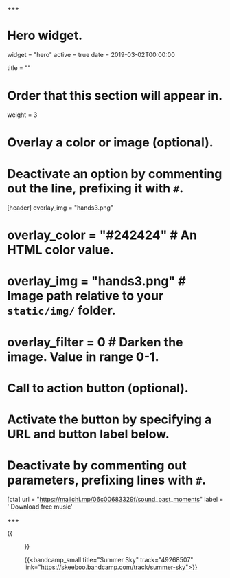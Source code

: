 +++
# Hero widget.
widget = "hero"
active = true
date = 2019-03-02T00:00:00

title = ""

# Order that this section will appear in.
weight = 3

# Overlay a color or image (optional).
#   Deactivate an option by commenting out the line, prefixing it with `#`.
[header]
overlay_img = "hands3.png"
#  overlay_color = "#242424"  # An HTML color value.
#  overlay_img = "hands3.png"  # Image path relative to your `static/img/` folder.
#  overlay_filter = 0  # Darken the image. Value in range 0-1.

# Call to action button (optional).
#   Activate the button by specifying a URL and button label below.
#   Deactivate by commenting out parameters, prefixing lines with `#`.

[cta]
url = "https://mailchi.mp/06c00683329f/sound_past_moments"
label = '<i class="fas fa-envelope"></i> Download free music'

+++


{{<figure src="/img/covers/volIII.jpg" width="320" link="https://skeeboo.bandcamp.com/album/moods-and-modes-vol-iii" target="_blank">}}

{{<bandcamp_small title="Summer Sky" track="49268507" link="https://skeeboo.bandcamp.com/track/summer-sky">}}